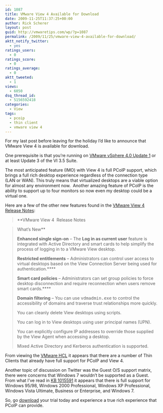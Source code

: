 ```yaml
---
id: 1087
title: VMware View 4 Available for Download
date: 2009-11-25T11:37:25+00:00
author: Rick Scherer
layout: post
guid: http://vmwaretips.com/wp/?p=1087
permalink: /2009/11/25/vmware-view-4-available-for-download/
aktt_notify_twitter:
  - yes
ratings_users:
  - 0
ratings_score:
  - 0
ratings_average:
  - 0
aktt_tweeted:
  - 1
views:
  - 6050
dsq_thread_id:
  - 5156592418
categories:
  - View
tags:
  - pcoip
  - thin client
  - vmware view 4
---
```

For my last post before leaving for the holiday I&#8217;d like to announce that VMware View 4 is available for download.

One prerequisite is that you&#8217;re running on <a href="http://vmwaretips.com/wp/2009/11/25/vmware-vsphere-40-update-1-released/" target="_blank">VMware vSphere 4.0 Update 1</a> or at least Update 3 of the VI 3.5 Suite.

The most anticipated feature (IMO) with View 4 is full PCoIP support, which brings a full rich desktop experience regardless of the connection type (LAN or WAN). This truly means that virtualized desktops are a viable option for almost any environment now.  Another amazing feature of PCoIP is the ability to support up to four monitors so now even my desktop could be a virtual one.

Here are a few of the other new features found in the <a href="http://www.vmware.com/support/view40/doc/releasenotes_viewmanager40.html" target="_blank">VMware View 4 Release Notes</a>:

> **VMware View 4  Release Notes
  
> What&#8217;s New**
> 
> **Enhanced single sign-on** – The **Log in as current user** feature is integrated with Active Directory and smart cards to help simplify the process of logging in to a VMware View desktop.
> 
> **Restricted entitlements** – Administrators can control user access to virtual desktops based on the View Connection Server being used for authentication.****
> 
> **Smart card policies** – Administrators can set group policies to force desktop disconnection and require reconnection when users remove smart cards.****
> 
> **Domain filtering** – You can use <tt>vdmadmin.exe</tt> to control the accessibility of domains and traverse trust relationships more quickly.
> 
> You can cleanly delete View desktops using scripts.
> 
> You can log in to View desktops using user principal names (UPN).
> 
> You can explicitly configure IP addresses to override those supplied by the View Agent when accessing a desktop.
> 
> Mixed Active Directory and Kerberos authentication is supported.

From viewing the <a href="http://www.vmware.com/resources/compatibility/search.php?action=search&deviceCategory=vdm&productId=2&advancedORbasic=advanced&maxDisplayRows=50&key=&release[]=82&datePosted=-1&partnerId[]=-1&filterByPCoIP=1&rorre=0" target="_blank">VMware HCL</a> it appears that there are a number of Thin Clients that already have full support for PCoIP and View 4.

Another topic of discussion on Twitter was the Guest O/S support matrix, there were concerns that Windows 7 wouldn&#8217;t be supported as a Guest.  From what I&#8217;ve read in <a href="http://kb.vmware.com/selfservice/microsites/search.do?language=en_US&cmd=displayKC&externalId=1015591" target="_blank">KB 1015591</a> it appears that there is full support for Windows 95/98, Windows 2000 Professional, Windows XP Professional, Windows Vista Ultimate, Business or Enterprise, and Windows 7.

So, go <a href="http://downloads.vmware.com/d/info/desktop_downloads/vmware_view/4_0" target="_blank">download</a> your trial today and experience a true rich experience that PCoIP can provide.